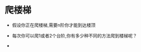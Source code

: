 # 爬楼梯
  - 假设你正在爬楼梯,需要n阶你才能到达楼顶
  - 每次你可以爬1或者2个台阶,你有多少种不同的方法爬到楼梯呢？

  - [](/src/main/java/written_test/Test4.java)